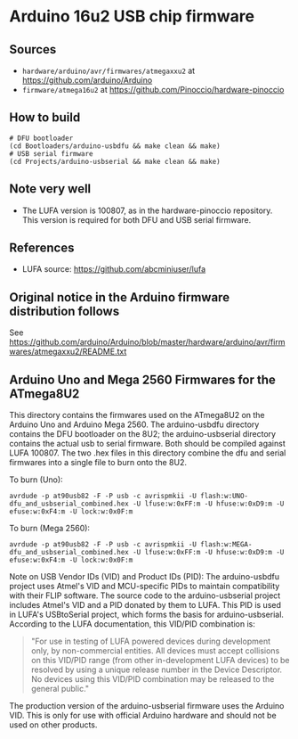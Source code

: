 # Arduino 16u2 USB chip firmware

## Sources

* `hardware/arduino/avr/firmwares/atmegaxxu2` at <https://github.com/arduino/Arduino>
* `firmware/atmega16u2` at <https://github.com/Pinoccio/hardware-pinoccio>

## How to build

    # DFU bootloader
    (cd Bootloaders/arduino-usbdfu && make clean && make)
    # USB serial firmware
    (cd Projects/arduino-usbserial && make clean && make)

## Note very well

* The LUFA version is 100807, as in the hardware-pinoccio repository. This version is required for both DFU and USB serial firmware.

## References

* LUFA source: https://github.com/abcminiuser/lufa

## Original notice in the Arduino firmware distribution follows

See <https://github.com/arduino/Arduino/blob/master/hardware/arduino/avr/firmwares/atmegaxxu2/README.txt>

## Arduino Uno and Mega 2560 Firmwares for the ATmega8U2

This directory contains the firmwares used on the ATmega8U2 on the Arduino
Uno and Arduino Mega 2560.  The arduino-usbdfu directory contains the DFU
bootloader on the 8U2; the arduino-usbserial directory contains the actual
usb to serial firmware.  Both should be compiled against LUFA 100807.  The
two .hex files in this directory combine the dfu and serial firmwares into
a single file to burn onto the 8U2.  

To burn (Uno):

```
avrdude -p at90usb82 -F -P usb -c avrispmkii -U flash:w:UNO-dfu_and_usbserial_combined.hex -U lfuse:w:0xFF:m -U hfuse:w:0xD9:m -U efuse:w:0xF4:m -U lock:w:0x0F:m
```

To burn (Mega 2560):

```
avrdude -p at90usb82 -F -P usb -c avrispmkii -U flash:w:MEGA-dfu_and_usbserial_combined.hex -U lfuse:w:0xFF:m -U hfuse:w:0xD9:m -U efuse:w:0xF4:m -U lock:w:0x0F:m
```

Note on USB Vendor IDs (VID) and Product IDs (PID): The arduino-usbdfu
project uses Atmel's VID and MCU-specific PIDs to maintain compatibility
with their FLIP software.  The source code to the arduino-usbserial
project includes Atmel's VID and a PID donated by them to LUFA.  This
PID is used in LUFA's USBtoSerial project, which forms the basis for
arduino-usbserial.  According to the LUFA documentation, this VID/PID
combination is:

> "For use in testing of LUFA powered devices during development only,
>  by non-commercial entities. All devices must accept collisions on this
>  VID/PID range (from other in-development LUFA devices) to be resolved
>  by using a unique release number in the Device Descriptor. No devices
> using this VID/PID combination may be released to the general public."

The production version of the arduino-usbserial firmware uses the
Arduino VID.  This is only for use with official Arduino hardware and
should not be used on other products.
